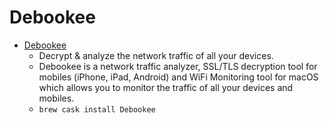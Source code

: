 # Debookee
- [Debookee](https://debookee.com/)
  -  Decrypt & analyze the network traffic of all your devices.
  - Debookee is a network traffic analyzer, SSL/TLS decryption tool for mobiles (iPhone, iPad, Android) and WiFi Monitoring tool for macOS which allows you to monitor the traffic of all your devices and mobiles.
  - `brew cask install Debookee`
